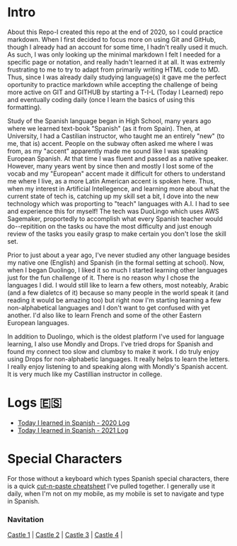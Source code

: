 # Intro 
About this Repo-I created this repo at the end of 2020, so I could practice markdown.  When I first decided to focus more on using Git and GitHub, though I already had an account for some time, I hadn't really used it much. As such, I was only looking up the minimal markdown I felt I needed for a specific page or notation, and really hadn't learned it at all.  It was extremly frustrating to me to try to adapt from primarily writing HTML code to MD.  Thus, since I was already daily studying language(s) it gave me the perfect oportunity to practice markdown while accepting the challenge of being more active on GIT and GITHUB by starting a T-I-L (Today I Learned) repo and eventually coding daily (once I learn the basics of using this formatting).

Study of the Spanish language began in High School, many years ago where we learned text-book "Spanish" (as it from Spain).  Then, at University, I had a Castilian instructor, who taught me an entirely "new" (to me, that is) accent. People on the subway often asked me where I was from, as my "accent" apparently made me sound like I was speaking European Spanish.  At that time I was fluent and passed as a native speaker.  However, many years went by since then and mostly I lost some of the vocab and my "European" accent made it difficult for others to understand me where I live, as a more Latin American accent is spoken here. Thus, when my interest in Artificial Intellegence, and learning more about what the current state of tech is, catching up my skill set a bit, I dove into the new technology which was proporting to "teach" languages with A.I.  I had to see and experience this for myself!  The tech was DuoLingo which uses AWS Sagemaker, proportedly to accomplish what every Spanish teacher would do--repitition on the tasks ou have the most difficulty and just enough review of the tasks you easily grasp to make certain you don't lose the skill set. 

Prior to just about a year ago, I've never studied any other language besides my native one (English) and Spanish (in the formal setting at school). Now, when I began Duolingo, I liked it so much I started learning other languages just for the fun challenge of it.  There is no reason why I chose the languages I did.  I would still like to learn a few others, most noteably, Arabic (and a few dialetcs of it) because so many people in the world speak it (and reading it would be amazing too) but right now I'm starting learning a few non-alphabetical languages and I don't want to get confused with yet another. I'd also like to learn French and some of the other Eastern European languages. 

In addition to Duolingo, which is the oldest platform I've used for language learning, I also use Mondly and Drops.  I've tried drops for Spanish and found my connect too slow and clumbsy to make it work.  I do truly enjoy using Drops for non-alphabetic languages. It really helps to learn the letters.  I really enjoy listening to and speaking along with Mondly's Spanish accent.  It is very much like my Castillian instructor in college. 

# Logs :es:
* [Today I learned in Spanish - 2020 Log](https://github.com/EO4wellness/T-I-L/blob/main/polyglot/espa%C3%B1ol/study-log/2020_log.md)
* [Today I learned in Spanish - 2021 Log](https://github.com/EO4wellness/T-I-L/blob/main/polyglot/espa%C3%B1ol/study-log/2021_log.md)

# Special Characters 
For those without a keyboard which types Spanish special characters, there is a quick [cut-n-paste cheatsheet](https://github.com/EO4wellness/T-I-L/blob/main/polyglot/espa%C3%B1ol/keyboard-shortcuts.md) I've pulled together.  I generally use it daily, when I'm not on my mobile, as my mobile is set to navigate and type in Spanish. 

### Navitation
[Castle 1](https://github.com/EO4wellness/T-I-L/tree/main/polyglot/espa%C3%B1ol/Castle-1)  | [Castle 2](https://github.com/EO4wellness/T-I-L/tree/main/polyglot/espa%C3%B1ol/Castle-2)  | [Castle 3](https://github.com/EO4wellness/T-I-L/tree/main/polyglot/espa%C3%B1ol/Castle-3)  | [Castle 4](https://github.com/EO4wellness/T-I-L/tree/main/polyglot/espa%C3%B1ol/Castle-4)  |

